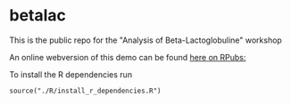 # betalac
This is the public repo for the "Analysis of Beta-Lactoglobuline" workshop

An online webversion of this demo can be found [here on RPubs:](https://rpubs.com/maddocent/betalac)

To install the R dependencies run

```
source("./R/install_r_dependencies.R")
```

